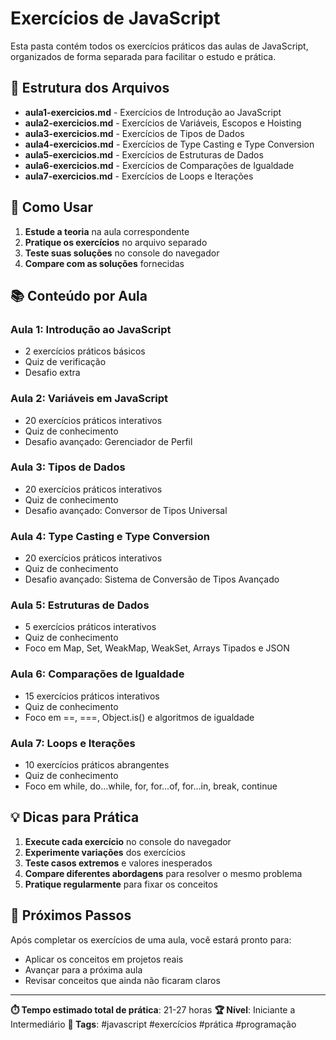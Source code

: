 # Exercícios de JavaScript

Esta pasta contém todos os exercícios práticos das aulas de JavaScript, organizados de forma separada para facilitar o estudo e prática.

## 📁 Estrutura dos Arquivos

- **aula1-exercicios.md** - Exercícios de Introdução ao JavaScript
- **aula2-exercicios.md** - Exercícios de Variáveis, Escopos e Hoisting
- **aula3-exercicios.md** - Exercícios de Tipos de Dados
- **aula4-exercicios.md** - Exercícios de Type Casting e Type Conversion
- **aula5-exercicios.md** - Exercícios de Estruturas de Dados
- **aula6-exercicios.md** - Exercícios de Comparações de Igualdade
- **aula7-exercicios.md** - Exercícios de Loops e Iterações

## 🎯 Como Usar

1. **Estude a teoria** na aula correspondente
2. **Pratique os exercícios** no arquivo separado
3. **Teste suas soluções** no console do navegador
4. **Compare com as soluções** fornecidas

## 📚 Conteúdo por Aula

### Aula 1: Introdução ao JavaScript
- 2 exercícios práticos básicos
- Quiz de verificação
- Desafio extra

### Aula 2: Variáveis em JavaScript
- 20 exercícios práticos interativos
- Quiz de conhecimento
- Desafio avançado: Gerenciador de Perfil

### Aula 3: Tipos de Dados
- 20 exercícios práticos interativos
- Quiz de conhecimento
- Desafio avançado: Conversor de Tipos Universal

### Aula 4: Type Casting e Type Conversion
- 20 exercícios práticos interativos
- Quiz de conhecimento
- Desafio avançado: Sistema de Conversão de Tipos Avançado

### Aula 5: Estruturas de Dados
- 5 exercícios práticos interativos
- Quiz de conhecimento
- Foco em Map, Set, WeakMap, WeakSet, Arrays Tipados e JSON

### Aula 6: Comparações de Igualdade
- 15 exercícios práticos interativos
- Quiz de conhecimento
- Foco em ==, ===, Object.is() e algoritmos de igualdade

### Aula 7: Loops e Iterações
- 10 exercícios práticos abrangentes
- Quiz de conhecimento
- Foco em while, do...while, for, for...of, for...in, break, continue

## 💡 Dicas para Prática

1. **Execute cada exercício** no console do navegador
2. **Experimente variações** dos exercícios
3. **Teste casos extremos** e valores inesperados
4. **Compare diferentes abordagens** para resolver o mesmo problema
5. **Pratique regularmente** para fixar os conceitos

## 🚀 Próximos Passos

Após completar os exercícios de uma aula, você estará pronto para:
- Aplicar os conceitos em projetos reais
- Avançar para a próxima aula
- Revisar conceitos que ainda não ficaram claros

---

**⏱️ Tempo estimado total de prática**: 21-27 horas
**🏆 Nível**: Iniciante a Intermediário
**📝 Tags**: #javascript #exercícios #prática #programação 